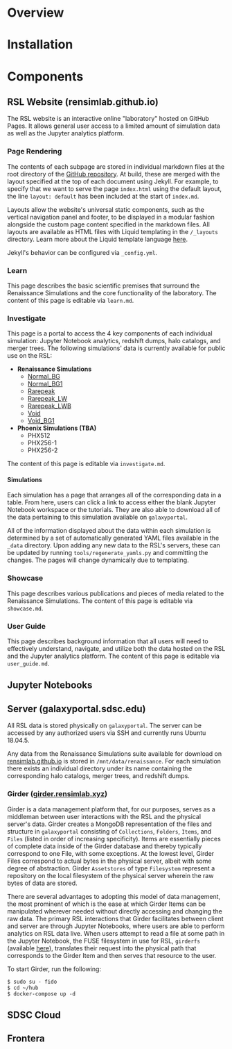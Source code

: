 # Overview

# Installation



# Components

## RSL Website (rensimlab.github.io)

The RSL website is an interactive online "laboratory" hosted on GitHub Pages. It allows general user access to a limited amount of simulation data as well as the Jupyter analytics platform.

### Page Rendering

The contents of each subpage are stored in individual markdown files at the root directory of the [GitHub repository](https://github.com/rensimlab/rensimlab.github.io). At build, these are merged with the layout specified at the top of each document using Jekyll. For example, to specify that we want to serve the page `index.html` using the default layout, the line `layout: default` has been included at the start of `index.md`.

Layouts allow the website's universal static components, such as the vertical navigation panel and footer, to be displayed in a modular fashion alongside the custom page content specified in the markdown files. All layouts are available as HTML files with Liquid templating in the `/_layouts` directory. Learn more about the Liquid template language [here](https://shopify.github.io/liquid/).

Jekyll's behavior can be configured via `_config.yml`.

### Learn

This page describes the basic scientific premises that surround the Renaissance Simulations and the core functionality of the laboratory. The content of this page is editable via `learn.md`.

### Investigate

This page is a portal to access the 4 key components of each individual simulation: Jupyter Notebook analytics, redshift dumps, halo catalogs, and merger trees. The following simulations' data is currently available for public use on the RSL:
- **Renaissance Simulations**
    - [Normal_BG](https://rensimlab.github.io/simulations/normal_bg.html)
    - [Normal_BG1](https://rensimlab.github.io/simulations/normal_bg1.html)
    - [Rarepeak](https://rensimlab.github.io/simulations/rarepeak.html)
    - [Rarepeak_LW](https://rensimlab.github.io/simulations/rarepeak_lw.html)
    - [Rarepeak_LWB](https://rensimlab.github.io/simulations/rarepeak_lwb.html)
    - [Void](https://rensimlab.github.io/simulations/void.html)
    - [Void_BG1](https://rensimlab.github.io/simulations/normal_bg.html)
- **Phoenix Simulations (TBA)**
    - PHX512
    - PHX256-1
    - PHX256-2

The content of this page is editable via `investigate.md`.

#### Simulations

Each simulation has a page that arranges all of the corresponding data in a table. From here, users can click a link to access either the blank Jupyter Notebook workspace or the tutorials. They are also able to download all of the data pertaining to this simulation available on `galaxyportal`.

All of the information displayed about the data within each simulation is determined by a set of automatically generated YAML files available in the `_data` directory. Upon adding any new data to the RSL's servers, these can be updated by running `tools/regenerate_yamls.py` and committing the changes. The pages will change dynamically due to templating.

### Showcase

This page describes various publications and pieces of media related to the Renaissance Simulations. The content of this page is editable via `showcase.md`.

### User Guide

This page describes background information that all users will need to effectively understand, navigate, and utilize both the data hosted on the RSL and the Jupyter analytics platform. The content of this page is editable via `user_guide.md`.

## Jupyter Notebooks

## Server (galaxyportal.sdsc.edu)

All RSL data is stored physically on `galaxyportal`. The server can be accessed by any authorized users via SSH and currently runs Ubuntu 18.04.5.

Any data from the Renaissance Simulations suite available for download on [rensimlab.github.io](rensimlab.github.io) is stored in `/mnt/data/renaissance`. For each simulation there exists an individual directory under its name containing the corresponding halo catalogs, merger trees, and redshift dumps.

### Girder ([girder.rensimlab.xyz](girder.rensimlab.xyz))

Girder is a data management platform that, for our purposes, serves as a middleman between user interactions with the RSL and the physical server's data. Girder creates a MongoDB representation of the files and structure in `galaxyportal` consisting of `Collections`, `Folders`, `Items`, and `Files` (listed in order of increasing specificity). Items are essentially pieces of complete data inside of the Girder database and thereby typically correspond to one File, with some exceptions. At the lowest level, Girder Files correspond to actual bytes in the physical server, albeit with some degree of abstraction. Girder `Assetstores` of type `Filesystem` represent a repository on the local filesystem of the physical server wherein the raw bytes of data are stored.

There are several advantages to adopting this model of data management, the most prominent of which is the ease at which Girder Items can be manipulated wherever needed without directly accessing and changing the raw data. The primary RSL interactions that Girder facilitates between client and server are through Jupyter Notebooks, where users are able to perform analytics on RSL data live. When users attempt to read a file at some path in the Jupyter Notebook, the FUSE filesystem in use for RSL, `girderfs` (available [here](https://github.com/data-exp-lab/girderfs)), translates their request into the physical path that corresponds to the Girder Item and then serves that resource to the user.

To start Girder, run the following:

```
$ sudo su - fido
$ cd ~/hub
$ docker-compose up -d
```


## SDSC Cloud

## Frontera




